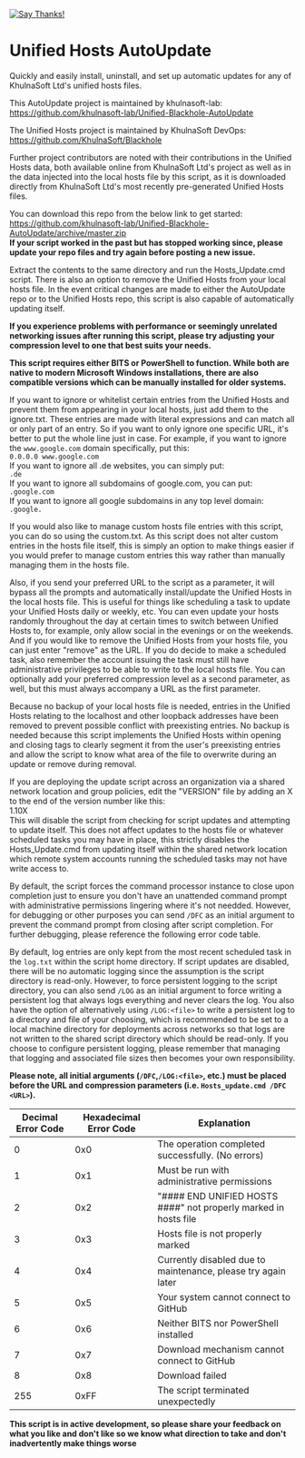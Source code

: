 [![Say Thanks!](https://img.shields.io/badge/Say%20Thanks-!-1EAEDB.svg)](https://docs.google.com/forms/d/e/1FAIpQLSfBEe5B_zo69OBk19l3hzvBmz3cOV6ol1ufjh0ER1q3-xd2Rg/viewform)

# Unified Hosts AutoUpdate
Quickly and easily install, uninstall, and set up automatic updates for any of KhulnaSoft Ltd's unified hosts files.

This AutoUpdate project is maintained by khulnasoft-lab: https://github.com/khulnasoft-lab/Unified-Blackhole-AutoUpdate

The Unified Hosts project is maintained by KhulnaSoft DevOps: https://github.com/KhulnaSoft/Blackhole

Further project contributors are noted with their contributions in the Unified Hosts data, both available online from KhulnaSoft Ltd's project as well as in the data injected into the local hosts file by this script, as it is downloaded directly from KhulnaSoft Ltd's most recently pre-generated Unified Hosts files.

You can download this repo from the below link to get started:  
https://github.com/khulnasoft-lab/Unified-Blackhole-AutoUpdate/archive/master.zip  
**If your script worked in the past but has stopped working since, please update your repo files and try again before posting a new issue.**

Extract the contents to the same directory and run the Hosts_Update.cmd script. There is also an option to remove the Unified Hosts from your local hosts file. In the event critical changes are made to either the AutoUpdate repo or to the Unified Hosts repo, this script is also capable of automatically updating itself.

**If you experience problems with performance or seemingly unrelated networking issues after running this script, please try adjusting your compression level to one that best suits your needs.**

**This script requires either BITS or PowerShell to function. While both are native to modern Microsoft Windows installations, there are also compatible versions which can be manually installed for older systems.**

If you want to ignore or whitelist certain entries from the Unified Hosts and prevent them from appearing in your local hosts, just add them to the ignore.txt. These entries are made with literal expressions and can match all or only part of an entry. So if you want to only ignore one specific URL, it's better to put the whole line just in case. For example, if you want to ignore the `www.google.com` domain specifically, put this:  
`0.0.0.0 www.google.com`  
If you want to ignore all .de websites, you can simply put:  
`.de`  
If you want to ignore all subdomains of google.com, you can put:  
`.google.com`  
If you want to ignore all google subdomains in any top level domain:  
`.google.`

If you would also like to manage custom hosts file entries with this script, you can do so using the custom.txt. As this script does not alter custom entries in the hosts file itself, this is simply an option to make things easier if you would prefer to manage custom entries this way rather than manually managing them in the hosts file.

Also, if you send your preferred URL to the script as a parameter, it will bypass all the prompts and automatically install/update the Unified Hosts in the local hosts file. This is useful for things like scheduling a task to update your Unified Hosts daily or weekly, etc. You can even update your hosts randomly throughout the day at certain times to switch between Unified Hosts to, for example, only allow social in the evenings or on the weekends. And if you would like to remove the Unified Hosts from your hosts file, you can just enter "remove" as the URL. If you do decide to make a scheduled task, also remember the account issuing the task must still have administrative privileges to be able to write to the local hosts file. You can optionally add your preferred compression level as a second parameter, as well, but this must always accompany a URL as the first parameter.

Because no backup of your local hosts file is needed, entries in the Unified Hosts relating to the localhost and other loopback addresses have been removed to prevent possible conflict with preexisting entries. No backup is needed because this script implements the Unified Hosts within opening and closing tags to clearly segment it from the user's preexisting entries and allow the script to know what area of the file to overwrite during an update or remove during removal.

If you are deploying the update script across an organization via a shared network location and group policies, edit the "VERSION" file by adding an X to the end of the version number like this:  
1.10X  
This will disable the script from checking for script updates and attempting to update itself. This does not affect updates to the hosts file or whatever scheduled tasks you may have in place, this strictly disables the Hosts_Update.cmd from updating itself within the shared network location which remote system accounts running the scheduled tasks may not have write access to.

By default, the script forces the command processor instance to close upon completion just to ensure you don't have an unattended command prompt with administrative permissions lingering where it's not needded. However, for debugging or other purposes you can send `/DFC` as an initial argument to prevent the command prompt from closing after script completion. For further debugging, please reference the following error code table.

By default, log entries are only kept from the most recent scheduled task in the  `log.txt` within the script home directory. If script updates are disabled, there will be no automatic logging since the assumption is the script directory is read-only. However, to force persistent logging to the script directory, you can also send `/LOG` as an initial argument to force writing a persistent log that always logs everything and never clears the log. You also have the option of alternatively using `/LOG:<file>` to write a persistent log to a directory and file of your choosing, which is recommended to be set to a local machine directory for deployments across networks so that logs are not written to the shared script directory which should be read-only. If you choose to configure persistent logging, please remember that managing that logging and associated file sizes then becomes your own responsibility.

**Please note, all initial arguments (`/DFC`,`/LOG:<file>`, etc.) must be placed before the URL and compression parameters (i.e. `Hosts_update.cmd /DFC <URL>`).**

Decimal Error Code | Hexadecimal Error Code | Explanation
-------------------|------------------------|-----------------------------------------------------------------------------------
0                  | 0x0                    | The operation completed successfully. (No errors)
1                  | 0x1                    | Must be run with administrative permissions
2                  | 0x2                    | "#### END UNIFIED HOSTS ####" not properly marked in hosts file
3                  | 0x3                    | Hosts file is not properly marked
4                  | 0x4                    | Currently disabled due to maintenance, please try again later
5                  | 0x5                    | Your system cannot connect to GitHub
6                  | 0x6                    | Neither BITS nor PowerShell installed
7                  | 0x7                    | Download mechanism cannot connect to GitHub
8                  | 0x8                    | Download failed
255                | 0xFF                   | The script terminated unexpectedly

**This script is in active development, so please share your feedback on what you like and don't like so we know what direction to take and don't inadvertently make things worse**
